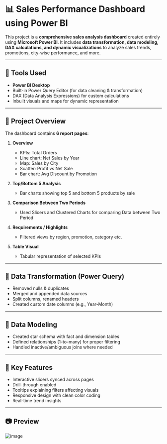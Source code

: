 # 📊 Sales Performance Dashboard using Power BI

This project is a **comprehensive sales analysis dashboard** created entirely using **Microsoft Power BI**. It includes **data transformation, data modeling, DAX calculations, and dynamic visualizations** to analyze sales trends, promotions, city-wise performance, and more.

---

## 🔧 Tools Used
- **Power BI Desktop**
- Built-in Power Query Editor (for data cleaning & transformation)
- DAX (Data Analysis Expressions) for custom calculations
- Inbuilt visuals and maps for dynamic representation

---

## 📁 Project Overview

The dashboard contains **6 report pages**:

1. **Overview**
   - KPIs: Total Orders
   - Line chart: Net Sales by Year
   - Map: Sales by City
   - Scatter: Profit vs Net Sale
   - Bar chart: Avg Discount by Promotion

2. **Top/Bottom 5 Analysis**
   - Bar charts showing top 5 and bottom 5 products by sale

3. **Comparison Between Two Periods**
   - Used Slicers and Clustered Charts for comparing Data between Two Period

4. **Requirements / Highlights**
   - Filtered views by region, promotion, category etc.

5. **Table Visual**
   - Tabular representation of selected KPIs

---

## 🔁 Data Transformation (Power Query)
- Removed nulls & duplicates
- Merged and appended data sources
- Split columns, renamed headers
- Created custom date columns (e.g., Year-Month)

---

## 🔗 Data Modeling
- Created star schema with fact and dimension tables
- Defined relationships (1-to-many) for proper filtering
- Handled inactive/ambiguous joins where needed

---

## 📌 Key Features
- Interactive slicers synced across pages
- Drill-through enabled
- Tooltips explaining filters affecting visuals
- Responsive design with clean color coding
- Real-time trend insights

---
## 📷 Preview

 ![image](https://github.com/user-attachments/assets/cdfa61a1-2609-4e73-a67e-c05fd0930e1f)


 
